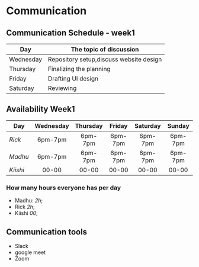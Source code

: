 # Communication

## Communication Schedule - week1

| Day       | The topic of discussion                                   |
| --------- | -----------------------                                   |
| Wednesday | Repository setup,discuss website design                   |
| Thursday  | Finalizing the planning                                   |
| Friday    | Drafting UI design                                        |
| Saturday  | Reviewing

## Availability Week1

| Day | Wednesday | Thursday | Friday | Saturday | Sunday |
| ---| :-------: | :------: | :----: | :------: | :----: |
|_Rick_|6pm-7pm|6pm-7pm|6pm-7pm|6pm-7pm|6pm-7pm|
|_Madhu_|6pm-7pm|6pm-7pm|6pm-7pm|6pm-7pm|6pm-7pm|
|_Kiishi_|00-00|00-00|00-00|00-00|00-00|00-00|00-00|

### How many hours everyone has per day

- Madhu: _2h_;
- Rick _2h_;
- Kiishi _00_;

## Communication tools

- Slack
- google meet
- Zoom
